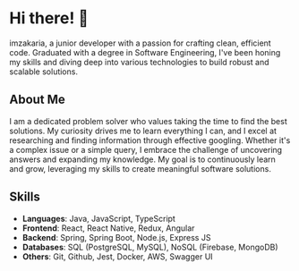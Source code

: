 # Hi there! 👋

imzakaria, a junior developer with a passion for crafting clean, efficient code. Graduated with a degree in Software Engineering, I've been honing my skills and diving deep into various technologies to build robust and scalable solutions.

## About Me
I am a dedicated problem solver who values taking the time to find the best solutions. My curiosity drives me to learn everything I can, and I excel at researching and finding information through effective googling. Whether it's a complex issue or a simple query, I embrace the challenge of uncovering answers and expanding my knowledge.
My goal is to continuously learn and grow, leveraging my skills to create meaningful software solutions.

## Skills

- **Languages**: Java, JavaScript, TypeScript
- **Frontend**: React, React Native, Redux, Angular
- **Backend**: Spring, Spring Boot, Node.js, Express JS
- **Databases**: SQL (PostgreSQL, MySQL), NoSQL (Firebase, MongoDB)
- **Others**: Git, Github, Jest, Docker, AWS, Swagger UI



